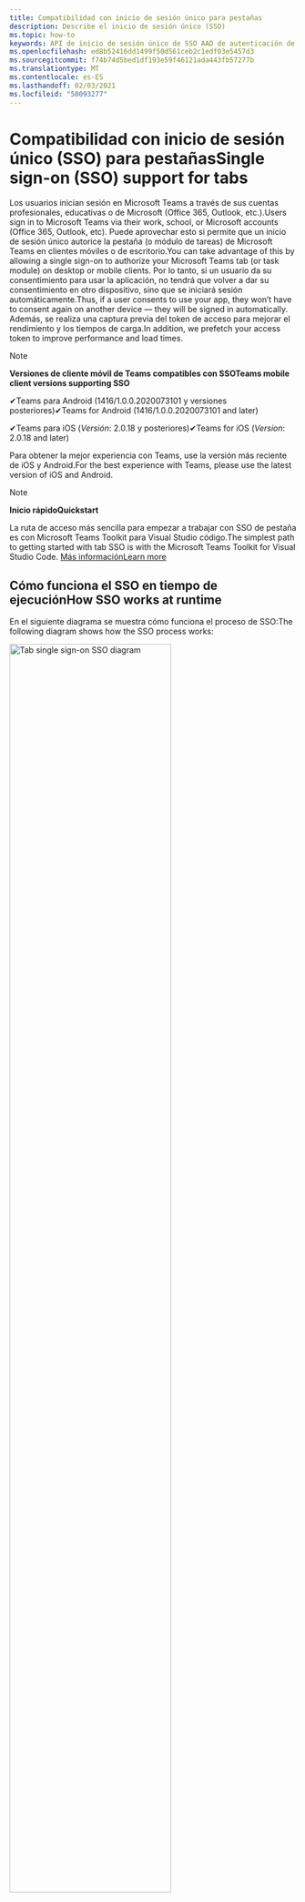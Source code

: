 ```yaml
---
title: Compatibilidad con inicio de sesión único para pestañas
description: Describe el inicio de sesión único (SSO)
ms.topic: how-to
keywords: API de inicio de sesión único de SSO AAD de autenticación de teams
ms.openlocfilehash: ed8b52416dd1499f50d561ceb2c1edf03e5457d3
ms.sourcegitcommit: f74b74d5bed1df193e59f46121ada443fb57277b
ms.translationtype: MT
ms.contentlocale: es-ES
ms.lasthandoff: 02/03/2021
ms.locfileid: "50093277"
---
```

# <a name="single-sign-on-sso-support-for-tabs"></a><span data-ttu-id="f6d71-104">Compatibilidad con inicio de sesión único (SSO) para pestañas</span><span class="sxs-lookup"><span data-stu-id="f6d71-104">Single sign-on (SSO) support for tabs</span></span>

<span data-ttu-id="f6d71-105">Los usuarios inician sesión en Microsoft Teams a través de sus cuentas profesionales, educativas o de Microsoft (Office 365, Outlook, etc.).</span><span class="sxs-lookup"><span data-stu-id="f6d71-105">Users sign in to Microsoft Teams via their work, school, or Microsoft accounts (Office 365, Outlook, etc).</span></span> <span data-ttu-id="f6d71-106">Puede aprovechar esto si permite que un inicio de sesión único autorice la pestaña (o módulo de tareas) de Microsoft Teams en clientes móviles o de escritorio.</span><span class="sxs-lookup"><span data-stu-id="f6d71-106">You can take advantage of this by allowing a single sign-on to authorize your Microsoft Teams tab (or task module) on desktop or mobile clients.</span></span> <span data-ttu-id="f6d71-107">Por lo tanto, si un usuario da su consentimiento para usar la aplicación, no tendrá que volver a dar su consentimiento en otro dispositivo, sino que se iniciará sesión automáticamente.</span><span class="sxs-lookup"><span data-stu-id="f6d71-107">Thus, if a user consents to use your app, they won’t have to consent again on another device — they will be signed in automatically.</span></span> <span data-ttu-id="f6d71-108">Además, se realiza una captura previa del token de acceso para mejorar el rendimiento y los tiempos de carga.</span><span class="sxs-lookup"><span data-stu-id="f6d71-108">In addition, we prefetch your access token to improve performance and load times.</span></span>

> [!NOTE]
> <span data-ttu-id="f6d71-109">**Versiones de cliente móvil de Teams compatibles con SSO**</span><span class="sxs-lookup"><span data-stu-id="f6d71-109">**Teams mobile client versions supporting SSO**</span></span>  
>
> <span data-ttu-id="f6d71-110">✔Teams para Android (1416/1.0.0.2020073101 y versiones posteriores)</span><span class="sxs-lookup"><span data-stu-id="f6d71-110">✔Teams for Android (1416/1.0.0.2020073101 and later)</span></span>
>
> <span data-ttu-id="f6d71-111">✔Teams para iOS (_Versión_: 2.0.18 y posteriores)</span><span class="sxs-lookup"><span data-stu-id="f6d71-111">✔Teams for iOS (_Version_: 2.0.18 and later)</span></span>  
>
> <span data-ttu-id="f6d71-112">Para obtener la mejor experiencia con Teams, use la versión más reciente de iOS y Android.</span><span class="sxs-lookup"><span data-stu-id="f6d71-112">For the best experience with Teams, please use the latest version of iOS and Android.</span></span>

> [!NOTE]
> <span data-ttu-id="f6d71-113">**Inicio rápido**</span><span class="sxs-lookup"><span data-stu-id="f6d71-113">**Quickstart**</span></span>  
>
> <span data-ttu-id="f6d71-114">La ruta de acceso más sencilla para empezar a trabajar con SSO de pestaña es con Microsoft Teams Toolkit para Visual Studio código.</span><span class="sxs-lookup"><span data-stu-id="f6d71-114">The simplest path to getting started with tab SSO is with the Microsoft Teams Toolkit for Visual Studio Code.</span></span> [<span data-ttu-id="f6d71-115">Más información</span><span class="sxs-lookup"><span data-stu-id="f6d71-115">Learn more</span></span>](../../../toolkit/visual-studio-code-tab-sso.md)

## <a name="how-sso-works-at-runtime"></a><span data-ttu-id="f6d71-116">Cómo funciona el SSO en tiempo de ejecución</span><span class="sxs-lookup"><span data-stu-id="f6d71-116">How SSO works at runtime</span></span>

<span data-ttu-id="f6d71-117">En el siguiente diagrama se muestra cómo funciona el proceso de SSO:</span><span class="sxs-lookup"><span data-stu-id="f6d71-117">The following diagram shows how the SSO process works:</span></span>

<!-- markdownlint-disable MD033 -->
<img src="~/assets/images/tabs/tabs-sso-diagram.png" alt="Tab single sign-on SSO diagram" width="75%"/>

1. <span data-ttu-id="f6d71-118">En la pestaña, se realiza una llamada de JavaScript a `getAuthToken()` .</span><span class="sxs-lookup"><span data-stu-id="f6d71-118">In the tab, a JavaScript call is made to `getAuthToken()`.</span></span> <span data-ttu-id="f6d71-119">Esto indica a Teams que obtenga un token de autenticación para la aplicación de pestaña.</span><span class="sxs-lookup"><span data-stu-id="f6d71-119">This tells Teams to obtain an authentication token for the tab application.</span></span>
2. <span data-ttu-id="f6d71-120">Si es la primera vez que el usuario actual usa la aplicación de pestaña, habrá una solicitud de consentimiento (si se requiere consentimiento) o para controlar la autenticación paso a paso (como la autenticación en dos fases).</span><span class="sxs-lookup"><span data-stu-id="f6d71-120">If this is the first time the current user has used your tab application, there will be a request prompt to consent (if consent is required) or to handle step-up authentication (such as two-factor authentication).</span></span>
3. <span data-ttu-id="f6d71-121">Teams solicita el token de aplicación de pestaña del punto de conexión de Azure AD para el usuario actual.</span><span class="sxs-lookup"><span data-stu-id="f6d71-121">Teams requests the tab application token from the Azure AD endpoint for the current user.</span></span>
4. <span data-ttu-id="f6d71-122">Azure AD envía el token de aplicación de pestaña a la aplicación teams.</span><span class="sxs-lookup"><span data-stu-id="f6d71-122">Azure AD sends the tab application token to the Teams application.</span></span>
5. <span data-ttu-id="f6d71-123">Teams envía el token de aplicación de pestaña a la pestaña como parte del objeto de resultado devuelto por la `getAuthToken()` llamada.</span><span class="sxs-lookup"><span data-stu-id="f6d71-123">Teams sends the tab application token to the tab as part of the result object returned by the `getAuthToken()` call.</span></span>
6. <span data-ttu-id="f6d71-124">El token se analizará en la aplicación de pestaña, a través de JavaScript, para extraer la información necesaria, como la dirección de correo electrónico del usuario.</span><span class="sxs-lookup"><span data-stu-id="f6d71-124">The token will be parsed in the tab application, via JavaScript, to extract the needed information, such as the user's email address.</span></span>

> [!NOTE]
> <span data-ttu-id="f6d71-125">El solo es válido para dar su consentimiento a un conjunto limitado de API de nivel de usuario `getAuthToken()` (correo electrónico, perfil, offline_access y OpenId) y no para otros ámbitos de Microsoft Graph como `User.Read` o `Mail.Read` .</span><span class="sxs-lookup"><span data-stu-id="f6d71-125">The `getAuthToken()` is only valid for consenting to a limited set of user-level APIs — email, profile, offline_access and OpenId — and not for further Microsoft Graph scopes such as `User.Read` or `Mail.Read`.</span></span> <span data-ttu-id="f6d71-126">Consulte nuestra sección al final de este documento para obtener soluciones alternativas sugeridas si necesita [ámbitos de Graph adicionales.](#apps-that-require-additional-microsoft-graph-scopes)</span><span class="sxs-lookup"><span data-stu-id="f6d71-126">See our section at the end of this document for suggested workarounds if you require [additional Graph scopes](#apps-that-require-additional-microsoft-graph-scopes).</span></span>

<span data-ttu-id="f6d71-127">La API de SSO también funcionará en [módulos de tareas](../../../task-modules-and-cards/what-are-task-modules.md) que insertan contenido web.</span><span class="sxs-lookup"><span data-stu-id="f6d71-127">The SSO API will also work in [Task Modules](../../../task-modules-and-cards/what-are-task-modules.md) that embed web content.</span></span>

## <a name="develop-an-sso-microsoft-teams-tab"></a><span data-ttu-id="f6d71-128">Desarrollar una pestaña de SSO de Microsoft Teams</span><span class="sxs-lookup"><span data-stu-id="f6d71-128">Develop an SSO Microsoft Teams tab</span></span>

<span data-ttu-id="f6d71-129">En esta sección se describen las tareas implicadas en la creación de una pestaña de Teams que usa SSO.</span><span class="sxs-lookup"><span data-stu-id="f6d71-129">This section describes the tasks involved in creating a Teams tab that uses SSO.</span></span> <span data-ttu-id="f6d71-130">Estas tareas se describen aquí, independientemente del lenguaje y del marco.</span><span class="sxs-lookup"><span data-stu-id="f6d71-130">These tasks are described here are language- and framework-agnostic.</span></span>

### <a name="1-create-your-azure-active-directory-azure-ad-application"></a><span data-ttu-id="f6d71-131">1. Crear la aplicación de Azure Active Directory (Azure AD)</span><span class="sxs-lookup"><span data-stu-id="f6d71-131">1. Create your Azure Active Directory (Azure AD) application</span></span>

#### <a name="registering-your-application-in-theazure-ad-portal-overview"></a><span data-ttu-id="f6d71-132">Información general sobre el registro de la aplicación[en el portal de Azure AD:](https://azure.microsoft.com/features/azure-portal/)</span><span class="sxs-lookup"><span data-stu-id="f6d71-132">Registering your application in the[Azure AD portal](https://azure.microsoft.com/features/azure-portal/) overview:</span></span>

1. <span data-ttu-id="f6d71-133">Obtenga su [id. de aplicación de Azure AD.](/azure/active-directory/develop/howto-create-service-principal-portal#get-values-for-signing-in)</span><span class="sxs-lookup"><span data-stu-id="f6d71-133">Get your [Azure AD Application ID](/azure/active-directory/develop/howto-create-service-principal-portal#get-values-for-signing-in).</span></span>
2. <span data-ttu-id="f6d71-134">Especifique los permisos que la aplicación necesita para el punto de conexión de Azure AD y, opcionalmente, Microsoft Graph.</span><span class="sxs-lookup"><span data-stu-id="f6d71-134">Specify the permissions that your application needs for the Azure AD endpoint and, optionally, Microsoft Graph.</span></span>
3. <span data-ttu-id="f6d71-135">[Conceda permisos para](/azure/active-directory/develop/howto-create-service-principal-portal#configure-access-policies-on-resources) aplicaciones móviles, web y de escritorio de Teams.</span><span class="sxs-lookup"><span data-stu-id="f6d71-135">[Grant permissions](/azure/active-directory/develop/howto-create-service-principal-portal#configure-access-policies-on-resources) for Teams desktop, web, and mobile applications.</span></span>
4. <span data-ttu-id="f6d71-136">Autorizar previamente Teams seleccionando el botón Agregar **un** ámbito y, en el panel que se abre, escriba `access_as_user` como el nombre del **ámbito.**</span><span class="sxs-lookup"><span data-stu-id="f6d71-136">Pre-authorize Teams by selecting the **Add a scope** button and in the panel that opens, enter `access_as_user` as the **Scope name**.</span></span>

> [!NOTE]
> <span data-ttu-id="f6d71-137">Hay algunas restricciones importantes que debe tener en cuenta:</span><span class="sxs-lookup"><span data-stu-id="f6d71-137">There are some important restrictions you should be aware of:</span></span>
>
> * <span data-ttu-id="f6d71-138">Solo se admiten permisos de api de Microsoft Graph de nivel de usuario, es decir, correo electrónico, perfil, offline_access, OpenId.</span><span class="sxs-lookup"><span data-stu-id="f6d71-138">We only support user-level Microsoft Graph API permissions, i.e., email, profile, offline_access, OpenId.</span></span> <span data-ttu-id="f6d71-139">Si necesita obtener acceso a otros ámbitos de Microsoft Graph (como o ), consulte nuestra solución alternativa recomendada al `User.Read` `Mail.Read` final de esta documentación. [](#apps-that-require-additional-microsoft-graph-scopes)</span><span class="sxs-lookup"><span data-stu-id="f6d71-139">If you need access to other Microsoft Graph scopes (such as `User.Read` or `Mail.Read`), see our [recommended workaround](#apps-that-require-additional-microsoft-graph-scopes) at the end of this documentation.</span></span>
> * <span data-ttu-id="f6d71-140">Es importante que el nombre de dominio de la aplicación sea el mismo que el nombre de dominio que registraste para la aplicación de Azure AD.</span><span class="sxs-lookup"><span data-stu-id="f6d71-140">It's important that your application's domain name is the same as the domain name you've registering for your Azure AD application.</span></span>
> * <span data-ttu-id="f6d71-141">Actualmente no se admiten varios dominios por aplicación.</span><span class="sxs-lookup"><span data-stu-id="f6d71-141">We don't currently support multiple domains per app.</span></span>
> * <span data-ttu-id="f6d71-142">No se admiten aplicaciones que usen el dominio porque `azurewebsites.net` es demasiado común y puede ser un riesgo para la seguridad.</span><span class="sxs-lookup"><span data-stu-id="f6d71-142">We don't support applications that use the `azurewebsites.net` domain because it is too common and may be a security risk.</span></span> <span data-ttu-id="f6d71-143">Sin embargo, estamos buscando activamente quitar esta restricción.</span><span class="sxs-lookup"><span data-stu-id="f6d71-143">However, we're actively seeking to remove this restriction.</span></span>

#### <a name="registering-your-app-through-the-azure-active-directory-portal-in-depth"></a><span data-ttu-id="f6d71-144">Registrar la aplicación a través del portal de Azure Active Directory en profundidad:</span><span class="sxs-lookup"><span data-stu-id="f6d71-144">Registering your app through the Azure Active Directory portal in-depth:</span></span>

1. <span data-ttu-id="f6d71-145">Registrar una nueva aplicación en el portal de registros de aplicaciones [de Azure Active Directory.](https://go.microsoft.com/fwlink/?linkid=2083908)</span><span class="sxs-lookup"><span data-stu-id="f6d71-145">Register a new application in the [Azure Active Directory – App Registrations](https://go.microsoft.com/fwlink/?linkid=2083908) portal.</span></span>
2. <span data-ttu-id="f6d71-146">Seleccione **Nuevo registro y,** en *la página registrar una aplicación,* establezca los siguientes valores:</span><span class="sxs-lookup"><span data-stu-id="f6d71-146">Select **New Registration** and on the *register an application page*, set following values:</span></span>
    * <span data-ttu-id="f6d71-147">Establece **el nombre** en el nombre de la aplicación.</span><span class="sxs-lookup"><span data-stu-id="f6d71-147">Set **name** to your app name.</span></span>
    * <span data-ttu-id="f6d71-148">Elegir los **tipos de cuenta admitidos** (cualquier tipo de cuenta funcionará) ¹</span><span class="sxs-lookup"><span data-stu-id="f6d71-148">Choose the **supported account types** (any account type will work) ¹</span></span>
    * <span data-ttu-id="f6d71-149">Deje **URI de redireccionamiento** vacía.</span><span class="sxs-lookup"><span data-stu-id="f6d71-149">Leave **Redirect URI** empty.</span></span>
    * <span data-ttu-id="f6d71-150">Elija **Registrar**.</span><span class="sxs-lookup"><span data-stu-id="f6d71-150">Choose **Register**.</span></span>
3. <span data-ttu-id="f6d71-151">En la página de información general, copie y guarde el identificador **de aplicación (cliente).**</span><span class="sxs-lookup"><span data-stu-id="f6d71-151">On the overview page, copy and save the **Application (client) ID**.</span></span> <span data-ttu-id="f6d71-152">Lo necesitará más adelante al actualizar el manifiesto de la aplicación de Teams.</span><span class="sxs-lookup"><span data-stu-id="f6d71-152">You’ll need it later when updating your Teams application manifest.</span></span>
4. <span data-ttu-id="f6d71-153">En **Administrar**, seleccione **Exponer una API**</span><span class="sxs-lookup"><span data-stu-id="f6d71-153">Under **Manage**, select **Expose an API**.</span></span> 
5. <span data-ttu-id="f6d71-154">Seleccione el **vínculo Establecer** para generar el URI de id. de aplicación con el formato `api://{AppID}` de .</span><span class="sxs-lookup"><span data-stu-id="f6d71-154">Select the **Set** link to generate the Application ID URI in the form of `api://{AppID}`.</span></span> <span data-ttu-id="f6d71-155">Inserte el nombre de dominio completo (con una barra diagonal "/" anexada al final) entre las barras diagonales dobles y el GUID.</span><span class="sxs-lookup"><span data-stu-id="f6d71-155">Insert your fully qualified domain name (with a forward slash "/" appended to the end) between the double forward slashes and the GUID.</span></span> <span data-ttu-id="f6d71-156">El identificador completo debe tener el formato: `api://fully-qualified-domain-name.com/{AppID}` ²</span><span class="sxs-lookup"><span data-stu-id="f6d71-156">The entire ID should have the form of: `api://fully-qualified-domain-name.com/{AppID}` ²</span></span>
    * <span data-ttu-id="f6d71-157">ex: `api://subdomain.example.com/00000000-0000-0000-0000-000000000000` .</span><span class="sxs-lookup"><span data-stu-id="f6d71-157">ex: `api://subdomain.example.com/00000000-0000-0000-0000-000000000000`.</span></span>
    
    <span data-ttu-id="f6d71-158">El nombre de dominio completo es el nombre de dominio legible para humanos desde el que se sirve la aplicación.</span><span class="sxs-lookup"><span data-stu-id="f6d71-158">The fully qualified domain name is the human readable domain name from which your app is served.</span></span> <span data-ttu-id="f6d71-159">Si usa un servicio de túnel como ngrok, deberá actualizar este valor siempre que cambie su subdominio ngrok.</span><span class="sxs-lookup"><span data-stu-id="f6d71-159">If you are using a tunneling service such as ngrok, you will need to update     this value whenever your ngrok subdomain changes.</span></span> 
6. <span data-ttu-id="f6d71-160">Seleccione el botón **Agregar un ámbito**</span><span class="sxs-lookup"><span data-stu-id="f6d71-160">Select the **Add a scope** button.</span></span> <span data-ttu-id="f6d71-161">En el panel que se abre, escriba `access_as_user` como el **Nombre de ámbito**.</span><span class="sxs-lookup"><span data-stu-id="f6d71-161">In the panel that opens, enter `access_as_user` as the **Scope name**.</span></span>
7. <span data-ttu-id="f6d71-162">Establecer **quién puede dar su consentimiento**`Admins and users`</span><span class="sxs-lookup"><span data-stu-id="f6d71-162">Set **Who can consent?** to `Admins and users`</span></span>
8. <span data-ttu-id="f6d71-163">Rellene los campos para configurar los mensajes de consentimiento del administrador y el usuario con valores adecuados para el `access_as_user` ámbito:</span><span class="sxs-lookup"><span data-stu-id="f6d71-163">Fill in the fields for configuring the admin and user consent prompts with values that are appropriate for the `access_as_user` scope:</span></span>
    * <span data-ttu-id="f6d71-164">**Título de consentimiento de administrador:** Teams puede acceder al perfil del usuario.</span><span class="sxs-lookup"><span data-stu-id="f6d71-164">**Admin consent title:** Teams can access the user’s profile.</span></span>
    * <span data-ttu-id="f6d71-165">**Descripción del consentimiento del administrador:** permite a Teams llamar a las API web de la aplicación como el usuario actual.</span><span class="sxs-lookup"><span data-stu-id="f6d71-165">**Admin consent description**: Allows Teams to call the app’s web APIs as the current user.</span></span>
    * <span data-ttu-id="f6d71-166">**Título de consentimiento del** usuario: Teams puede acceder al perfil de usuario y realizar solicitudes en nombre del usuario.</span><span class="sxs-lookup"><span data-stu-id="f6d71-166">**User consent title**: Teams can access the user profile and make requests on the user's behalf.</span></span>
    * <span data-ttu-id="f6d71-167">**Descripción del consentimiento del usuario:** Permitir que Teams llame a las API de esta aplicación con los mismos derechos que el usuario.</span><span class="sxs-lookup"><span data-stu-id="f6d71-167">**User consent description:** Enable Teams to call this app’s APIs with the same rights as the user.</span></span>
9. <span data-ttu-id="f6d71-168">Asegurarse de **que el estado** está establecido en **Habilitado**</span><span class="sxs-lookup"><span data-stu-id="f6d71-168">Ensure that **State** is set to **Enabled**</span></span>
10. <span data-ttu-id="f6d71-169">Seleccionar el **botón Agregar ámbito** para guardar</span><span class="sxs-lookup"><span data-stu-id="f6d71-169">Select the **Add scope** button to save</span></span> 
    * <span data-ttu-id="f6d71-170">La parte de  dominio del nombre de ámbito que se muestra justo debajo del campo de texto debe coincidir automáticamente con el **URI** de id. de aplicación establecido en el paso anterior, con anexado `/access_as_user` al final:</span><span class="sxs-lookup"><span data-stu-id="f6d71-170">The domain part of the **Scope name** displayed just below the text field should automatically match the **Application ID** URI set in the previous step, with `/access_as_user` appended to the end:</span></span>
        * `api://subdomain.example.com/00000000-0000-0000-0000-000000000000/access_as_user`
11. <span data-ttu-id="f6d71-171">En la **sección Aplicaciones cliente autorizadas,** identifique las aplicaciones que desea autorizar para la aplicación web de la aplicación.</span><span class="sxs-lookup"><span data-stu-id="f6d71-171">In the **Authorized client applications** section, identify the applications that you want to authorize for your app’s web application.</span></span> <span data-ttu-id="f6d71-172">Seleccione *Agregar una aplicación cliente.*</span><span class="sxs-lookup"><span data-stu-id="f6d71-172">Select *Add a client application*.</span></span> <span data-ttu-id="f6d71-173">Escriba cada uno de los siguientes IDs de cliente y seleccione el ámbito autorizado que creó en el paso anterior:</span><span class="sxs-lookup"><span data-stu-id="f6d71-173">Enter each of the following client IDs and select the authorized scope you created in the previous step:</span></span>
    * <span data-ttu-id="f6d71-174">`1fec8e78-bce4-4aaf-ab1b-5451cc387264` (Aplicación móvil o de escritorio de Teams)</span><span class="sxs-lookup"><span data-stu-id="f6d71-174">`1fec8e78-bce4-4aaf-ab1b-5451cc387264` (Teams mobile/desktop application)</span></span>
    * <span data-ttu-id="f6d71-175">`5e3ce6c0-2b1f-4285-8d4b-75ee78787346` (Aplicación web de Teams)</span><span class="sxs-lookup"><span data-stu-id="f6d71-175">`5e3ce6c0-2b1f-4285-8d4b-75ee78787346` (Teams web application)</span></span>
12. <span data-ttu-id="f6d71-176">Vaya a **Permisos de API.**</span><span class="sxs-lookup"><span data-stu-id="f6d71-176">Navigate to **API Permissions**.</span></span> <span data-ttu-id="f6d71-177">Seleccione *Agregar permisos delegados* de Microsoft Graph y, a continuación, agregue los siguientes  >    >  permisos de la API de Microsoft Graph:</span><span class="sxs-lookup"><span data-stu-id="f6d71-177">Select *Add a permission* > *Microsoft Graph* > *Delegated permissions*, then add the following permissions from Microsoft Graph API:</span></span>
    * <span data-ttu-id="f6d71-178">User.Read (habilitado de forma predeterminada)</span><span class="sxs-lookup"><span data-stu-id="f6d71-178">User.Read (enabled by default)</span></span>
    * <span data-ttu-id="f6d71-179">email</span><span class="sxs-lookup"><span data-stu-id="f6d71-179">email</span></span>
    * <span data-ttu-id="f6d71-180">offline_access</span><span class="sxs-lookup"><span data-stu-id="f6d71-180">offline_access</span></span>
    * <span data-ttu-id="f6d71-181">OpenId</span><span class="sxs-lookup"><span data-stu-id="f6d71-181">OpenId</span></span>
    * <span data-ttu-id="f6d71-182">perfil</span><span class="sxs-lookup"><span data-stu-id="f6d71-182">profile</span></span>

13. <span data-ttu-id="f6d71-183">Navegar a la **autenticación**</span><span class="sxs-lookup"><span data-stu-id="f6d71-183">Navigate to **Authentication**</span></span>

    <span data-ttu-id="f6d71-184">Si no se ha concedido el consentimiento de administrador de TI a una aplicación, los usuarios tendrán que dar su consentimiento la primera vez que usen una aplicación.</span><span class="sxs-lookup"><span data-stu-id="f6d71-184">If an app hasn't been granted IT admin consent, users will have to provide consent the first time they use an app.</span></span>

    <span data-ttu-id="f6d71-185">Establecer un URI de redireccionamiento:</span><span class="sxs-lookup"><span data-stu-id="f6d71-185">Set a redirect URI:</span></span>
    * <span data-ttu-id="f6d71-186">Seleccione **Agregar una plataforma.**</span><span class="sxs-lookup"><span data-stu-id="f6d71-186">Select **Add a platform**.</span></span>
    * <span data-ttu-id="f6d71-187">Seleccione **web**.</span><span class="sxs-lookup"><span data-stu-id="f6d71-187">Select **web**.</span></span>
    * <span data-ttu-id="f6d71-188">Escribe el **URI de redireccionamiento** de la aplicación.</span><span class="sxs-lookup"><span data-stu-id="f6d71-188">Enter the **redirect URI** for your app.</span></span> <span data-ttu-id="f6d71-189">Esta será la página donde un flujo de concesión implícito correcto redirigirá al usuario.</span><span class="sxs-lookup"><span data-stu-id="f6d71-189">This will be the page where a successful implicit grant flow will redirect the user.</span></span> <span data-ttu-id="f6d71-190">Este será el mismo nombre de dominio completo que escribió en el paso 5 seguido de la ruta de api donde se debe enviar una respuesta de autenticación.</span><span class="sxs-lookup"><span data-stu-id="f6d71-190">This will be same fully qualified domain name that you entered in step 5 followed by the API route where a authentication response should be sent.</span></span> <span data-ttu-id="f6d71-191">Si sigue cualquiera de los ejemplos de Teams, será: `https://subdomain.example.com/auth-end`</span><span class="sxs-lookup"><span data-stu-id="f6d71-191">If you are following any of the Teams samples, this will be: `https://subdomain.example.com/auth-end`</span></span>

    <span data-ttu-id="f6d71-192">A continuación, habilite la concesión implícita activando las siguientes casillas:</span><span class="sxs-lookup"><span data-stu-id="f6d71-192">Next, enable implicit grant by checking the following boxes:</span></span>  
    <span data-ttu-id="f6d71-193">✔ token de id.</span><span class="sxs-lookup"><span data-stu-id="f6d71-193">✔ ID Token</span></span>  
    <span data-ttu-id="f6d71-194">✔ token de acceso</span><span class="sxs-lookup"><span data-stu-id="f6d71-194">✔ Access Token</span></span>  
    
<span data-ttu-id="f6d71-195">¡Enhorabuena!</span><span class="sxs-lookup"><span data-stu-id="f6d71-195">Congratulations!</span></span> <span data-ttu-id="f6d71-196">Ha completado los requisitos previos de registro de la aplicación para continuar con la aplicación sso de pestaña.</span><span class="sxs-lookup"><span data-stu-id="f6d71-196">You have completed the app registration prerequisites to proceed with your tab SSO app.</span></span>     

> [!NOTE]
>
> * <span data-ttu-id="f6d71-197">¹ Si la aplicación de  Azure AD está registrada en el mismo espacio empresarial en el que realiza una solicitud de autenticación en Teams, no se le pedirá al usuario su consentimiento y se le concederá un token de acceso inmediatamente.</span><span class="sxs-lookup"><span data-stu-id="f6d71-197">¹ If your Azure AD app is registered in the _same_ tenant where you're making an authentication request in Teams, the user won't be asked to consent and will be granted an access token right away.</span></span> <span data-ttu-id="f6d71-198">Los usuarios solo necesitan dar su consentimiento a estos permisos si la aplicación de Azure AD está registrada en un inquilino diferente.</span><span class="sxs-lookup"><span data-stu-id="f6d71-198">Users only need to consent to these permissions if the Azure AD app is registered in a different tenant.</span></span>
> * <span data-ttu-id="f6d71-199">² Si recibe un error que indica que el dominio ya es propiedad y usted es el propietario, siga el procedimiento de [Inicio rápido:](/azure/active-directory/fundamentals/add-custom-domain) Agregar un nombre de dominio personalizado a Azure Active Directory para registrar el dominio y, a continuación, repita el paso 5 anterior.</span><span class="sxs-lookup"><span data-stu-id="f6d71-199">² If you get an error stating that the domain is already owned and you are the owner, follow the procedure at [Quickstart: Add a custom domain name to Azure Active Directory](/azure/active-directory/fundamentals/add-custom-domain) to register the domain, and then repeat step 5, above.</span></span> <span data-ttu-id="f6d71-200">(Este error también puede producirse si no ha iniciado sesión con credenciales de administrador en el arrendamiento de Office 365).</span><span class="sxs-lookup"><span data-stu-id="f6d71-200">(This error can also occur if you aren't signed in with Admin credentials in the Office 365 tenancy).</span></span>
> * <span data-ttu-id="f6d71-201">Si no recibe el UPN (nombre principal de usuario) en el token de acceso devuelto, puede agregarlo como una notificación opcional [en](https://docs.microsoft.com/azure/active-directory/develop/active-directory-optional-claims) Azure AD.</span><span class="sxs-lookup"><span data-stu-id="f6d71-201">If you are not receiving the UPN (User Principal Name) in the returned access token, you can add it as an [optional claim](https://docs.microsoft.com/azure/active-directory/develop/active-directory-optional-claims) in Azure AD.</span></span>

### <a name="2-update-your-microsoft-teams-application-manifest"></a><span data-ttu-id="f6d71-202">2. Actualizar el manifiesto de la aplicación de Microsoft Teams</span><span class="sxs-lookup"><span data-stu-id="f6d71-202">2. Update your Microsoft Teams application manifest</span></span>

<span data-ttu-id="f6d71-203">Agregue nuevas propiedades al manifiesto de Microsoft Teams:</span><span class="sxs-lookup"><span data-stu-id="f6d71-203">Add new properties to your Microsoft Teams manifest:</span></span>

* <span data-ttu-id="f6d71-204">**WebApplicationInfo:** elemento principal de los siguientes elementos:</span><span class="sxs-lookup"><span data-stu-id="f6d71-204">**WebApplicationInfo** - The parent of the following elements:</span></span>

> [!div class="checklist"]
> * <span data-ttu-id="f6d71-205">**id:** id. de cliente de la aplicación.</span><span class="sxs-lookup"><span data-stu-id="f6d71-205">**id** - The client ID of the application.</span></span> <span data-ttu-id="f6d71-206">Este es el identificador de aplicación que obtuvo como parte del registro de la aplicación con Azure AD.</span><span class="sxs-lookup"><span data-stu-id="f6d71-206">This is the application ID that you obtained as part of registering the application with Azure AD.</span></span>
>* <span data-ttu-id="f6d71-207">**recurso:** el dominio y el subdominio de la aplicación.</span><span class="sxs-lookup"><span data-stu-id="f6d71-207">**resource** - The domain and subdomain of your application.</span></span> <span data-ttu-id="f6d71-208">Este es el mismo URI (incluido el `api://` protocolo) que registró al crear el paso `scope` 6 anterior.</span><span class="sxs-lookup"><span data-stu-id="f6d71-208">This is the same URI (including the `api://` protocol) that you registered when creating your `scope` in step 6 above.</span></span> <span data-ttu-id="f6d71-209">No debe incluir la ruta `access_as_user` de acceso en el recurso.</span><span class="sxs-lookup"><span data-stu-id="f6d71-209">You shouldn't include the `access_as_user` path in your resource.</span></span> <span data-ttu-id="f6d71-210">La parte de dominio de este URI debe coincidir con el dominio, incluidos los subdominios, que se usan en las direcciones URL del manifiesto de la aplicación de Teams.</span><span class="sxs-lookup"><span data-stu-id="f6d71-210">The domain part of this URI should match the domain, including any subdomains, used in the URLs of your Teams application manifest.</span></span>

```json
"webApplicationInfo": {
  "id": "00000000-0000-0000-0000-000000000000",
  "resource": "api://subdomain.example.com/00000000-0000-0000-0000-000000000000"
}
```

> [!NOTE]
>
>* <span data-ttu-id="f6d71-211">El recurso de una aplicación de AAD normalmente será la raíz de su dirección URL del sitio y el appID (por ejemplo, `api://subdomain.example.com/00000000-0000-0000-0000-000000000000` ).</span><span class="sxs-lookup"><span data-stu-id="f6d71-211">The resource for an AAD app will usually be the root of its site URL and the appID (e.g. `api://subdomain.example.com/00000000-0000-0000-0000-000000000000`).</span></span> <span data-ttu-id="f6d71-212">También usamos este valor para asegurarnos de que la solicitud viene del mismo dominio.</span><span class="sxs-lookup"><span data-stu-id="f6d71-212">We also use this value to ensure your request is coming from the same domain.</span></span> <span data-ttu-id="f6d71-213">Por lo tanto, asegúrese de que la `contentURL` pestaña usa los mismos dominios que la propiedad de recurso.</span><span class="sxs-lookup"><span data-stu-id="f6d71-213">Therefore, make sure that the `contentURL` for your tab uses the same domains as your resource property.</span></span>
>* <span data-ttu-id="f6d71-214">Debe usar la versión de manifiesto 1.5 o posterior para implementar el `webApplicationInfo` campo.</span><span class="sxs-lookup"><span data-stu-id="f6d71-214">You need to use manifest version 1.5 or higher to implement the `webApplicationInfo` field.</span></span>

### <a name="3-get-an-authentication-token-from-your-client-side-code"></a><span data-ttu-id="f6d71-215">3. Obtener un token de autenticación del código del lado cliente</span><span class="sxs-lookup"><span data-stu-id="f6d71-215">3. Get an authentication token from your client-side code</span></span>

<span data-ttu-id="f6d71-216">Este es el aspecto de la API de autenticación:</span><span class="sxs-lookup"><span data-stu-id="f6d71-216">Here's what the authentication API looks like:</span></span>

```javascript
var authTokenRequest = {
  successCallback: function(result) { console.log("Success: " + result); },
  failureCallback: function(error) { console.log("Failure: " + error); }
};
microsoftTeams.authentication.getAuthToken(authTokenRequest);
```

<span data-ttu-id="f6d71-217">Cuando llames y se requiera consentimiento de usuario adicional (para permisos de nivel de usuario), mostraremos un cuadro de diálogo al usuario que le animará a conceder `getAuthToken` consentimiento adicional.</span><span class="sxs-lookup"><span data-stu-id="f6d71-217">When you call `getAuthToken` - and additional user consent is required (for user-level permissions) - we will show a dialog to the user encouraging them to grant additional consent.</span></span> 

<span data-ttu-id="f6d71-218">Una vez que haya recibido el token de acceso en la devolución de llamada correcta, puede descodificar el token de acceso para ver las notificaciones asociadas con ese token.</span><span class="sxs-lookup"><span data-stu-id="f6d71-218">Once you've received the access token in the success callback you can decode the access token to view the claims associated with that token.</span></span> <span data-ttu-id="f6d71-219">(Opcionalmente, puede copiar o pegar manualmente el token de acceso en una herramienta como [JWT.io](https://jwt.io/) inspeccionar su contenido).</span><span class="sxs-lookup"><span data-stu-id="f6d71-219">(Optionally, you can manually copy/paste the access token into a tool such as [JWT.io](https://jwt.io/) to inspect its contents).</span></span> <span data-ttu-id="f6d71-220">Si no recibe el UPN (nombre principal de usuario) en el token de acceso devuelto, puede agregarlo como una notificación opcional [en](https://docs.microsoft.com/azure/active-directory/develop/active-directory-optional-claims) Azure AD.</span><span class="sxs-lookup"><span data-stu-id="f6d71-220">If you are not receiving the UPN (User Principal Name) in the returned access token, you can add it as an [optional claim](https://docs.microsoft.com/azure/active-directory/develop/active-directory-optional-claims) in Azure AD.</span></span>

<p>
    <img src="~/assets/images/tabs/tabs-sso-prompt.png" alt="Tab single sign-on SSO dialog prompt" width="75%"/>
</p>

## <a name="sample-code"></a><span data-ttu-id="f6d71-221">Código de ejemplo</span><span class="sxs-lookup"><span data-stu-id="f6d71-221">Sample code</span></span>

<span data-ttu-id="f6d71-222">Visite nuestra aplicación de ejemplo: [ejemplo de SSO de PnP de MSTeams](https://github.com/pnp/teams-dev-samples/tree/master/samples/tab-sso)</span><span class="sxs-lookup"><span data-stu-id="f6d71-222">Visit our sample application: [MSTeams PnP SSO Sample](https://github.com/pnp/teams-dev-samples/tree/master/samples/tab-sso)</span></span>

<span data-ttu-id="f6d71-223">ReadME explica cómo configurar el entorno de desarrollo y cómo configurar la aplicación en Azure AD.</span><span class="sxs-lookup"><span data-stu-id="f6d71-223">The README explains how to set up your development environment and how to configure your application in Azure AD.</span></span> <span data-ttu-id="f6d71-224">También puedes encontrar más información sobre cómo [](https://github.com/OfficeDev/msteams-tabs-sso-sample-nodejs#app-structure) se estructura el ejemplo en la sección de estructura de la aplicación para familiarizarte con el código base.</span><span class="sxs-lookup"><span data-stu-id="f6d71-224">You can also find further information on how the sample is structured in the [app structure section](https://github.com/OfficeDev/msteams-tabs-sso-sample-nodejs#app-structure) to help familiarize yourself with the codebase.</span></span>

## <a name="known-limitations"></a><span data-ttu-id="f6d71-225">Limitaciones conocidas</span><span class="sxs-lookup"><span data-stu-id="f6d71-225">Known Limitations</span></span>

### <a name="apps-that-require-additional-microsoft-graph-scopes"></a><span data-ttu-id="f6d71-226">Aplicaciones que requieren ámbitos de Microsoft Graph adicionales</span><span class="sxs-lookup"><span data-stu-id="f6d71-226">Apps that require additional Microsoft Graph Scopes</span></span>

<span data-ttu-id="f6d71-227">Nuestra implementación actual para SSO solo concede consentimiento para permisos de nivel de usuario (correo electrónico, perfil, offline_access, OpenId) no para otras API (como User.Read o Mail.Read).</span><span class="sxs-lookup"><span data-stu-id="f6d71-227">Our current implementation for SSO only grants consent for user-level permissions — email, profile, offline_access, OpenId — not for other APIs (such as User.Read or Mail.Read).</span></span> <span data-ttu-id="f6d71-228">Si la aplicación necesita más ámbitos de Microsoft Graph, estas son algunas soluciones alternativas de habilitación:</span><span class="sxs-lookup"><span data-stu-id="f6d71-228">If your app needs further Microsoft Graph scopes, here are some enabling workarounds:</span></span>

#### <a name="tenant-admin-consent"></a><span data-ttu-id="f6d71-229">Consentimiento del administrador del espacio empresarial</span><span class="sxs-lookup"><span data-stu-id="f6d71-229">Tenant Admin Consent</span></span>

<span data-ttu-id="f6d71-230">El enfoque más sencillo es conseguir que un administrador de inquilinos consiente previamente en nombre de la organización.</span><span class="sxs-lookup"><span data-stu-id="f6d71-230">The simplest approach is to get a tenant admin to pre-consent on behalf of the organization.</span></span> <span data-ttu-id="f6d71-231">Esto significa que los usuarios no tendrán que dar su consentimiento a estos ámbitos y, a continuación, puede intercambiar el lado del servidor de tokens con el flujo en nombre de de Azure [AD.](/azure/active-directory/develop/v1-oauth2-on-behalf-of-flow)</span><span class="sxs-lookup"><span data-stu-id="f6d71-231">This means users won’t have to consent to these scopes and you can then be free to exchange the token server side using Azure AD’s [on-behalf-of flow](/azure/active-directory/develop/v1-oauth2-on-behalf-of-flow).</span></span> <span data-ttu-id="f6d71-232">Esta solución alternativa es aceptable para aplicaciones de línea de negocio internas, pero puede que no sea suficiente para desarrolladores de terceros que no puedan confiar en la aprobación del administrador de inquilinos.</span><span class="sxs-lookup"><span data-stu-id="f6d71-232">This workaround is acceptable for internal line-of-business applications but may not be enough for third-party developers who may not be able to rely on tenant admin approval.</span></span>

<span data-ttu-id="f6d71-233">Una forma sencilla de dar su consentimiento en nombre de una organización (como administrador de inquilinos) es visitar:</span><span class="sxs-lookup"><span data-stu-id="f6d71-233">A simple way of consenting on behalf of an organization (as a tenant admin) is to visit:</span></span>

* `https://login.microsoftonline.com/common/adminconsent?client_id=<AAD_App_ID>`

#### <a name="asking-for-additional-consent-using-the-auth-api"></a><span data-ttu-id="f6d71-234">Solicitar consentimiento adicional mediante la API de autenticación</span><span class="sxs-lookup"><span data-stu-id="f6d71-234">Asking for additional consent using the Auth API</span></span>

<span data-ttu-id="f6d71-235">Otro enfoque para obtener ámbitos adicionales de Microsoft Graph es presentar un cuadro de diálogo de consentimiento mediante nuestro enfoque de autenticación de [Azure AD](~/tabs/how-to/authentication/auth-tab-aad.md#navigate-to-the-authorization-page-from-your-popup-page) basado en web existente que implica abrir un cuadro de diálogo de consentimiento de Azure AD.</span><span class="sxs-lookup"><span data-stu-id="f6d71-235">Another approach for getting additional Microsoft Graph scopes is to present a consent dialog using our existing [web-based Azure AD authentication approach](~/tabs/how-to/authentication/auth-tab-aad.md#navigate-to-the-authorization-page-from-your-popup-page) which involves popping up an Azure AD consent dialog.</span></span> <span data-ttu-id="f6d71-236">Hay algunas adiciones notables:</span><span class="sxs-lookup"><span data-stu-id="f6d71-236">There are some notable additions:</span></span>

1. <span data-ttu-id="f6d71-237">El token recuperado con el uso debe intercambiarse del lado servidor con el flujo en nombre de Azure AD para obtener acceso a esas API de `getAuthToken()` Microsoft Graph [](/azure/active-directory/develop/v2-oauth2-on-behalf-of-flow) adicionales.</span><span class="sxs-lookup"><span data-stu-id="f6d71-237">The token retrieved using `getAuthToken()` needs to be exchanged server-side using Azure AD [on-behalf-of flow](/azure/active-directory/develop/v2-oauth2-on-behalf-of-flow) to get access to those additional Microsoft Graph APIs.</span></span>
    * <span data-ttu-id="f6d71-238">Asegúrese de usar el punto de conexión v2 de Microsoft Graph para este intercambio</span><span class="sxs-lookup"><span data-stu-id="f6d71-238">Be sure to use the v2 Microsoft Graph endpoint for this exchange</span></span>
2. <span data-ttu-id="f6d71-239">Si se produce un error en exchange, Azure AD devolverá una excepción de concesión no válida.</span><span class="sxs-lookup"><span data-stu-id="f6d71-239">If the exchange fails, Azure AD will return an invalid grant exception.</span></span> <span data-ttu-id="f6d71-240">Normalmente, hay uno de los dos mensajes de error: `invalid_grant` o `interaction_required`</span><span class="sxs-lookup"><span data-stu-id="f6d71-240">There are usually one of two error messages: `invalid_grant` or `interaction_required`</span></span>
3. <span data-ttu-id="f6d71-241">Cuando se produce un error en el intercambio, debe solicitar su consentimiento adicional.</span><span class="sxs-lookup"><span data-stu-id="f6d71-241">When the exchange fails, then you need to ask for additional consent.</span></span> <span data-ttu-id="f6d71-242">Te recomendamos que muestres alguna interfaz de usuario que pida al usuario que conceda consentimiento adicional.</span><span class="sxs-lookup"><span data-stu-id="f6d71-242">We recommend showing some UI asking the user to grant additional consent.</span></span> <span data-ttu-id="f6d71-243">Esta interfaz de usuario debe incluir un botón que desencadene un cuadro de diálogo de consentimiento de Azure AD con nuestra [API de autenticación de Azure AD.](~/concepts/authentication/auth-silent-aad.md)</span><span class="sxs-lookup"><span data-stu-id="f6d71-243">This UI should include a button that triggers an Azure AD consent dialog using our [Azure AD authentication API](~/concepts/authentication/auth-silent-aad.md).</span></span>
4. <span data-ttu-id="f6d71-244">Al solicitar el consentimiento adicional de Azure AD, debes incluir en el parámetro de cadena de consulta en Azure AD; de lo contrario, Azure AD no pedirá los `prompt=consent` ámbitos adicionales. [](~/tabs/how-to/authentication/auth-silent-aad.md#get-the-user-context)</span><span class="sxs-lookup"><span data-stu-id="f6d71-244">When asking for additional consent from Azure AD, you need to include `prompt=consent` in your [query-string-parameter](~/tabs/how-to/authentication/auth-silent-aad.md#get-the-user-context) to Azure AD otherwise Azure AD will not ask for the additional scopes.</span></span>
    * <span data-ttu-id="f6d71-245">En lugar de: `?scope={scopes}`</span><span class="sxs-lookup"><span data-stu-id="f6d71-245">Instead of: `?scope={scopes}`</span></span>
    * <span data-ttu-id="f6d71-246">Use esta opción: `?prompt=consent&scope={scopes}`</span><span class="sxs-lookup"><span data-stu-id="f6d71-246">Use this: `?prompt=consent&scope={scopes}`</span></span>
    * <span data-ttu-id="f6d71-247">Asegúrese de que incluye todos los ámbitos que solicita al usuario `{scopes}` (por ejemplo: Mail.Read o User.Read).</span><span class="sxs-lookup"><span data-stu-id="f6d71-247">Be sure that `{scopes}` includes all the scopes you are prompting the user for (ex: Mail.Read or User.Read).</span></span>
5. <span data-ttu-id="f6d71-248">Una vez que el usuario haya concedido permiso adicional, vuelva a intentar el flujo en nombre de para obtener acceso a estas API adicionales.</span><span class="sxs-lookup"><span data-stu-id="f6d71-248">Once the user has granted additional permission, retry the on-behalf-of-flow to get access to these additional APIs.</span></span>

### <a name="non-azure-ad-authentication"></a><span data-ttu-id="f6d71-249">Autenticación que no es de Azure AD</span><span class="sxs-lookup"><span data-stu-id="f6d71-249">Non-Azure AD Authentication</span></span>

<span data-ttu-id="f6d71-250">La solución de autenticación descrita anteriormente solo funciona para aplicaciones y servicios que admiten Azure AD como proveedor de identidades.</span><span class="sxs-lookup"><span data-stu-id="f6d71-250">The above-described authentication solution only works for apps and services that support Azure AD as an identity provider.</span></span> <span data-ttu-id="f6d71-251">Las aplicaciones que quieran autenticarse con servicios no basados en Azure AD deben seguir usando el flujo de autenticación [web basado en elementos emergentes.](~/concepts/authentication.md)</span><span class="sxs-lookup"><span data-stu-id="f6d71-251">Apps that want to authenticate using non-Azure AD based services need to continue using the pop-up-based [web authentication flow](~/concepts/authentication.md).</span></span>

> [!NOTE] 
> <span data-ttu-id="f6d71-252">SSO es compatible con aplicaciones pertenecientes al cliente dentro de los inquilinos de Azure AD B2C.</span><span class="sxs-lookup"><span data-stu-id="f6d71-252">SSO is supported for customer owned apps within the Azure AD B2C tenants.</span></span>